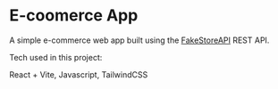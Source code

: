 # E-coomerce App

A simple e-commerce web app built using the [FakeStoreAPI](https://fakestoreapi.com) REST API.

Tech used in this project:

React + Vite, Javascript, TailwindCSS

